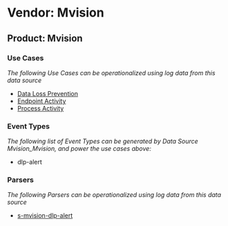 Vendor: Mvision
===============
Product: Mvision
----------------

### Use Cases

_The following Use Cases can be operationalized using log data from this data source_

* [Data Loss Prevention](usecase_data_loss_prevention.md)
* [Endpoint Activity](usecase_endpoint_activity.md)
* [Process Activity](usecase_process_activity.md)


### Event Types

_The following list of Event Types can be generated by Data Source Mvision_Mvision, and power the use cases above:_

- dlp-alert


### Parsers

_The following Parsers can be operationalized using log data from this data source_

* [s-mvision-dlp-alert](parserContent_s-mvision-dlp-alert.md)
